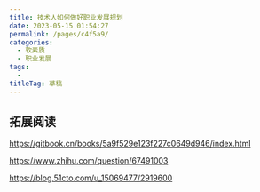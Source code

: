 ```yaml
---
title: 技术人如何做好职业发展规划
date: 2023-05-15 01:54:27
permalink: /pages/c4f5a9/
categories: 
  - 软素质
  - 职业发展
tags: 
  - 
titleTag: 草稿
---
```


## 拓展阅读

https://gitbook.cn/books/5a9f529e123f227c0649d946/index.html

https://www.zhihu.com/question/67491003

https://blog.51cto.com/u_15069477/2919600

